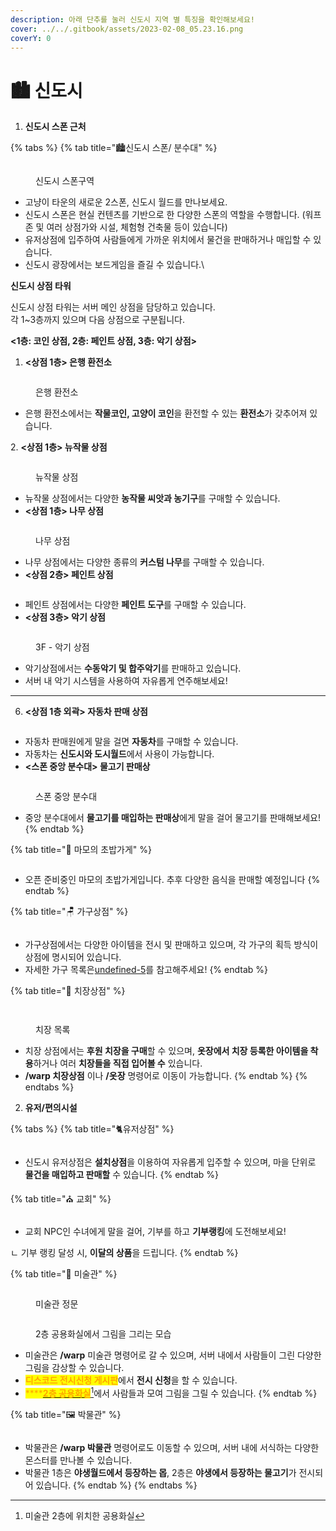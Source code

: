 ```yaml
---
description: 아래 단추를 눌러 신도시 지역 별 특징을 확인해보세요!
cover: ../../.gitbook/assets/2023-02-08_05.23.16.png
coverY: 0
---
```


# 🏙️ 신도시

1. **신도시 스폰 근처**

{% tabs %}
{% tab title="🏙️신도시 스폰/ 분수대" %}
<figure><img src="../../.gitbook/assets/2022-08-15_00.16.57.png" alt=""><figcaption><p>신도시 스폰구역</p></figcaption></figure>

* 고냥이 타운의 새로운 2스폰, 신도시 월드를 만나보세요.
* 신도시 스폰은 현실 컨텐츠를 기반으로 한 다양한 스폰의 역할을 수행합니다. (워프존 및 여러 상점가와 시설, 체험형 건축물 등이 있습니다)
* 유저상점에 입주하여 사람들에게 가까운 위치에서 물건을 판매하거나 매입할 수 있습니다.
* 신도시 광장에서는 보드게임을 즐길 수 있습니다.\\

**신도시 상점 타워**

신도시 상점 타워는 서버 메인 상점을 담당하고 있습니다.\
각 1\~3층까지 있으며 다음 상점으로 구분됩니다.

**<1층: 코인 상점, 2층: 페인트 상점, 3층: 악기 상점>**

1. **<상점 1층> 은행 환전소**

<figure><img src="../../.gitbook/assets/2022-08-15_00.51.12.png" alt=""><figcaption><p>은행 환전소</p></figcaption></figure>

* 은행 환전소에서는 **작물코인, 고양이 코인**을 환전할 수 있는 **환전소**가 갖추어져 있습니다.

2\. **<상점 1층> 뉴작물 상점**

<figure><img src="../../.gitbook/assets/2022-08-15_00.50.45.png" alt=""><figcaption><p>뉴작물 상점</p></figcaption></figure>

* 뉴작물 상점에서는 다양한 **농작물 씨앗과 농기구**를 구매할 수 있습니다.
* **<상점 1층> 나무 상점**

<figure><img src="../../.gitbook/assets/2022-08-15_00.51.39.png" alt=""><figcaption><p>나무 상점</p></figcaption></figure>

* 나무 상점에서는 다양한 종류의 **커스텀 나무**를 구매할 수 있습니다.
* **<상점 2층> 페인트 상점**

<figure><img src="../../.gitbook/assets/2023-02-08_07.40.29.png" alt=""><figcaption></figcaption></figure>

* 페인트 상점에서는 다양한 **페인트 도구**를 구매할 수 있습니다.
* **<상점 3층> 악기 상점**

<figure><img src="../../.gitbook/assets/2022-08-31_17.25.17.png" alt=""><figcaption><p>3F - 악기 상점</p></figcaption></figure>

* 악기상점에서는 **수동악기 및 합주악기**를 판매하고 있습니다.
* 서버 내 악기 시스템을 사용하여 자유롭게 연주해보세요!

***

6. **<상점 1층 외곽> 자동차 판매 상점**

<figure><img src="../../.gitbook/assets/2023-02-08_07.31.33.png" alt=""><figcaption></figcaption></figure>

* 자동차 판매원에게 말을 걸면 **자동차**를 구매할 수 있습니다.
* 자동차는 **신도시와 도시월드**에서 사용이 가능합니다.
* **<스폰 중앙 분수대> 물고기 판매상**

<figure><img src="../../.gitbook/assets/2022-08-15_00.18.16 (1).png" alt=""><figcaption><p>스폰 중앙 분수대</p></figcaption></figure>

* 중앙 분수대에서 **물고기를 매입하는 판매상**에게 말을 걸어 물고기를 판매해보세요!
{% endtab %}

{% tab title="🍣 마모의 초밥가게" %}
<figure><img src="../../.gitbook/assets/image (53).png" alt=""><figcaption></figcaption></figure>

* 오픈 준비중인 마모의 초밥가게입니다. 추후 다양한 음식을 판매할 예정입니다
{% endtab %}

{% tab title="🪑 가구상점" %}
<figure><img src="../../.gitbook/assets/2022-08-14_23.55.48.png" alt=""><figcaption></figcaption></figure>

* 가구상점에서는 다양한 아이템을 전시 및 판매하고 있으며, 각 가구의 획득 방식이 상점에 명시되어 있습니다.
* 자세한 가구 목록은[undefined-5](../../.-.-.-./undefined-5/ "mention")를 참고해주세요!
{% endtab %}

{% tab title="🥼 치장상점" %}
<div>

<figure><img src="../../.gitbook/assets/image (59).png" alt=""><figcaption></figcaption></figure>

 

<figure><img src="../../.gitbook/assets/image (49).png" alt=""><figcaption><p>치장 목록</p></figcaption></figure>

</div>

* 치장 상점에서는 **후원 치장을 구매**할 수 있으며, **옷장에서 치장 등록한 아이템을 착용**하거나 여러 **치장들을 직접 입어볼 수** 있습니다.
* **/warp 치장상점** 이나 **/옷장** 명령어로 이동이 가능합니다.
{% endtab %}
{% endtabs %}

2. **유저/편의시설**

{% tabs %}
{% tab title="🐈유저상점" %}
<figure><img src="../../.gitbook/assets/2023-02-08_07.34.58.png" alt=""><figcaption></figcaption></figure>

* 신도시 유저상점은 **설치상점**을 이용하여 자유롭게 입주할 수 있으며, 마을 단위로 **물건을 매입하고 판매할** 수 있습니다.
{% endtab %}

{% tab title="⛪ 교회" %}
<figure><img src="../../.gitbook/assets/2023-02-08_07.38.11 (1).png" alt=""><figcaption></figcaption></figure>

* 교회 NPC인 수녀에게 말을 걸어, 기부를 하고 **기부랭킹**에 도전해보세요!

ㄴ 기부 랭킹 달성 시, **이달의 상품**을 드립니다.
{% endtab %}

{% tab title="🎨 미술관" %}
<figure><img src="../../.gitbook/assets/2022-09-06_01.40.37.png" alt=""><figcaption><p>미술관 정문</p></figcaption></figure>

<figure><img src="../../.gitbook/assets/2022-09-05_23.54.15.png" alt=""><figcaption><p>2층 공용화실에서 그림을 그리는 모습</p></figcaption></figure>

* 미술관은 **/warp** 미술관 명령어로 갈 수 있으며, 서버 내에서 사람들이 그린 다양한 그림을 감상할 수 있습니다.
* <mark style="color:orange;">**디스코드 전시신청 게시판**</mark>에서 **전시 신청**을 할 수 있습니다.
* <mark style="color:orange;">\*\*\*\*</mark>[<mark style="color:orange;">**2층 공용화실**</mark>](#user-content-fn-1)[^1]에서 사람들과 모여 그림을 그릴 수 있습니다.
{% endtab %}

{% tab title="🖼️ 박물관" %}
<figure><img src="../../.gitbook/assets/image (86).png" alt=""><figcaption></figcaption></figure>

* 박물관은 **/warp 박물관** 명령어로도 이동할 수 있으며, 서버 내에 서식하는 다양한 몬스터를 만나볼 수 있습니다.
* 박물관 1층은 **야생월드에서 등장하는 몹**, 2층은 **야생에서 등장하는 물고기**가 전시되어 있습니다.
{% endtab %}
{% endtabs %}

[^1]: 미술관 2층에 위치한 공용화실
